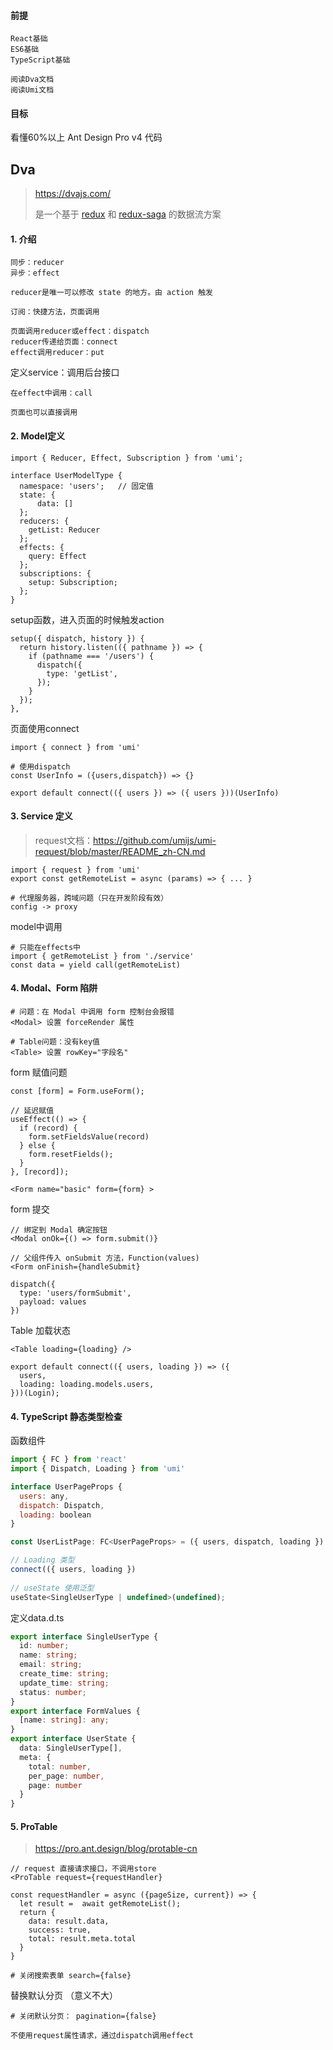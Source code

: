 #### 前提

```
React基础
ES6基础
TypeScript基础

阅读Dva文档
阅读Umi文档
```

#### 目标

看懂60%以上 Ant Design Pro v4 代码



## Dva

> https://dvajs.com/ 
>
> 是一个基于 [redux](https://github.com/reduxjs/redux) 和 [redux-saga](https://github.com/redux-saga/redux-saga) 的数据流方案

#### 1. 介绍

```
同步：reducer
异步：effect

reducer是唯一可以修改 state 的地方。由 action 触发

订阅：快捷方法，页面调用

页面调用reducer或effect：dispatch
reducer传递给页面：connect
effect调用reducer：put
```

定义service：调用后台接口

```
在effect中调用：call

页面也可以直接调用
```

#### 2. Model定义

```
import { Reducer, Effect, Subscription } from 'umi';

interface UserModelType {
  namespace: 'users';	// 固定值
  state: {
      data: []
  };
  reducers: {
    getList: Reducer
  };
  effects: {
    query: Effect
  };
  subscriptions: {
    setup: Subscription;
  };
}
```

setup函数，进入页面的时候触发action

```
setup({ dispatch, history }) {
  return history.listen(({ pathname }) => {
	if (pathname === '/users') {
	  dispatch({
		type: 'getList',
	  });
	}
  });
},
```

页面使用connect

```
import { connect } from 'umi'

# 使用dispatch
const UserInfo = ({users,dispatch}) => {}

export default connect(({ users }) => ({ users }))(UserInfo)
```

#### 3. Service 定义

> request文档：https://github.com/umijs/umi-request/blob/master/README_zh-CN.md

```
import { request } from 'umi'
export const getRemoteList = async (params) => { ... }

# 代理服务器，跨域问题（只在开发阶段有效）
config -> proxy
```

model中调用

```
# 只能在effects中
import { getRemoteList } from './service'
const data = yield call(getRemoteList)
```

#### 4. Modal、Form 陷阱

```
# 问题：在 Modal 中调用 form 控制台会报错
<Modal> 设置 forceRender 属性

# Table问题：没有key值
<Table> 设置 rowKey="字段名"
```

form 赋值问题

```
const [form] = Form.useForm();

// 延迟赋值
useEffect(() => {
  if (record) {
    form.setFieldsValue(record)
  } else {
    form.resetFields();
  }
}, [record]);

<Form name="basic" form={form} >
```
form 提交

```
// 绑定到 Modal 确定按钮
<Modal onOk={() => form.submit()}

// 父组件传入 onSubmit 方法，Function(values)
<Form onFinish={handleSubmit}

dispatch({
  type: 'users/formSubmit',
  payload: values
})
```

Table 加载状态
```
<Table loading={loading} />

export default connect(({ users, loading }) => ({
  users,
  loading: loading.models.users,
}))(Login);
```

#### 4. TypeScript 静态类型检查

函数组件

```jsx
import { FC } from 'react'
import { Dispatch, Loading } from 'umi'

interface UserPageProps {
  users: any,
  dispatch: Dispatch,
  loading: boolean
}

const UserListPage: FC<UserPageProps> = ({ users, dispatch, loading }) => {...}

// Loading 类型
connect(({ users, loading })
        
// useState 使用泛型
useState<SingleUserType | undefined>(undefined);
```

定义data.d.ts

```typescript
export interface SingleUserType {
  id: number;
  name: string;
  email: string;
  create_time: string;
  update_time: string;
  status: number;
}
export interface FormValues {
  [name: string]: any;
}
export interface UserState {
  data: SingleUserType[],
  meta: {
    total: number,
    per_page: number,
    page: number
  }
}
```



#### 5. ProTable

> https://pro.ant.design/blog/protable-cn

```
// request 直接请求接口，不调用store
<ProTable request={requestHandler}

const requestHandler = async ({pageSize, current}) => {
  let result =  await getRemoteList();
  return {
    data: result.data,
    success: true,
    total: result.meta.total
  }
}

# 关闭搜索表单 search={false}
```
替换默认分页 <Pagination /> （意义不大）
```
# 关闭默认分页： pagination={false}

不使用request属性请求，通过dispatch调用effect
```

